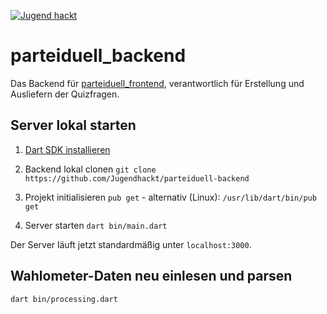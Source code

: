 [![Jugend hackt](https://nschroetler.de/jhbadge/?evt=ffm&year=2019)](https://jugendhackt.org)

# parteiduell_backend

Das Backend für [parteiduell_frontend](https://github.com/Jugendhackt/parteiduell-frontend/), verantwortlich für Erstellung und Ausliefern der Quizfragen.

## Server lokal starten

1. [Dart SDK installieren](https://dart.dev/get-dart)

2. Backend lokal clonen
`git clone https://github.com/Jugendhackt/parteiduell-backend`

3. Projekt initialisieren
`pub get` - 
alternativ (Linux): `/usr/lib/dart/bin/pub get`

4. Server starten
`dart bin/main.dart`

Der Server läuft jetzt standardmäßig unter `localhost:3000`.

## Wahlometer-Daten neu einlesen und parsen

`dart bin/processing.dart`
